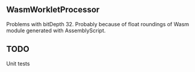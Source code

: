 WasmWorkletProcessor
----------------------

Problems with bitDepth 32. Probably because of float roundings of Wasm module generated with AssemblyScript.


TODO 
-----

Unit tests

